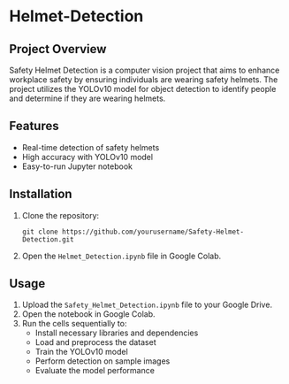 # Helmet-Detection

## Project Overview

Safety Helmet Detection is a computer vision project that aims to enhance workplace safety by ensuring individuals are wearing safety helmets. The project utilizes the YOLOv10 model for object detection to identify people and determine if they are wearing helmets.

## Features

-   Real-time detection of safety helmets
-   High accuracy with YOLOv10 model
-   Easy-to-run Jupyter notebook

## Installation
1. Clone the repository:

     `git clone https://github.com/yourusername/Safety-Helmet-Detection.git` 
    
2.  Open the `Helmet_Detection.ipynb` file in Google Colab.

## Usage

1.  Upload the `Safety_Helmet_Detection.ipynb` file to your Google Drive.
2.  Open the notebook in Google Colab.
3.  Run the cells sequentially to:
    -   Install necessary libraries and dependencies
    -   Load and preprocess the dataset
    -   Train the YOLOv10 model
    -   Perform detection on sample images
    -   Evaluate the model performance
